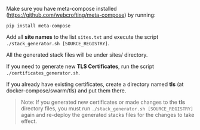 Make sure you have meta-compose installed (https://github.com/webcrofting/meta-compose) by running:

```pip install meta-compose```



Add all **site names** to the list ``sites.txt`` and execute the script ``./stack_generator.sh [SOURCE_REGISTRY]``.

All the generated stack files will be under sites/ directory.



If you need to generate new **TLS Certificates**, run the script ``./certificates_generator.sh``.

If you already have existing certificates, create a directory named **tls** (at docker-compose/swarm/tls) and put them there.

> Note: If you generated new certificates or made changes to the **tls** directory files, you must run ``./stack_generator.sh [SOURCE_REGISTRY]`` again and re-deploy the generated stacks files for the changes to take effect.
